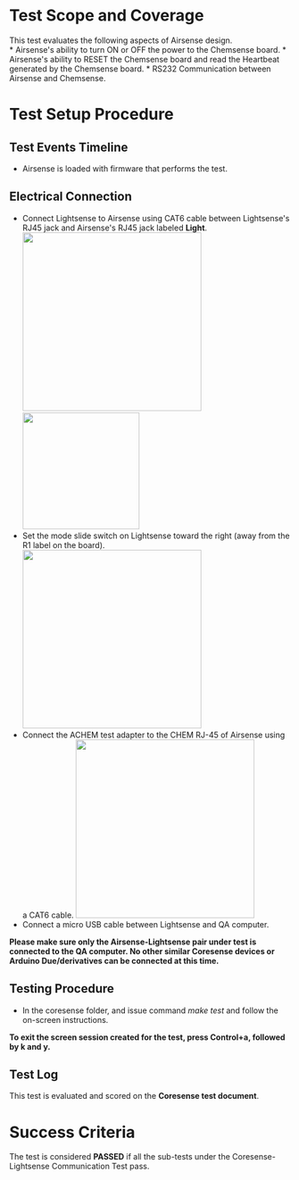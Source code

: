 <!--
waggle_topic=IGNORE
-->

# Test Scope and Coverage

This test evaluates the following aspects of Airsense design. </br>
    *   Airsense's ability to turn ON or OFF the power to the Chemsense board.
    *   Airsense's ability to RESET the Chemsense board and read the Heartbeat generated by the Chemsense board.
    *   RS232 Communication between Airsense and Chemsense. </br>

# Test Setup Procedure

## Test Events Timeline
* Airsense is loaded with firmware that performs the test.

## Electrical Connection
-   Connect Lightsense to Airsense using CAT6 cable between Lightsense's RJ45 jack and Airsense's RJ45 jack
    labeled __Light__.  </br>
    <img src="./resources/RJ45AirtoLight.jpg" width="320"><img src="./resources/RJ45_Light.jpg" width="209">
-   Set the mode slide switch on Lightsense toward the right (away from the R1 label on the board).</br>
    <img src="./resources/PowerSlideSwitchLight.jpg" width="320">
-   Connect the ACHEM test adapter to the CHEM RJ-45 of Airsense using a CAT6 cable.
    <img src="./resources/achem_connected.jpg" width="320">
-   Connect a micro USB cable between Lightsense and QA computer.

__Please make sure only the Airsense-Lightsense pair under test is connected to the QA computer. No other similar Coresense devices or Arduino Due/derivatives can be connected at this time.__

## Testing Procedure
*  In the coresense folder, and issue command *make test* and follow the on-screen instructions.

__To exit the screen session created for the test, press Control+a, followed by k and y.__

## Test Log
This test is evaluated and scored on the __Coresense test document__.

# Success Criteria
The test is considered __PASSED__ if all the sub-tests under the Coresense-Lightsense Communication Test pass.


